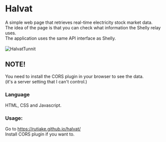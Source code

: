 # Halvat
A simple web page that retrieves real-time electricity  stock market data. The idea of the page is that you can check what information the Shelly relay uses. <br>
The application uses the same API interface as Shelly.<br><br>
![HalvatTunnit](https://github.com/Rutjake/halvat/assets/77888584/136ea44b-3db4-47d6-814f-a97ef794bfe3)


## NOTE!
You need to install the CORS plugin in your browser to see the data.<br>
(it's a server setting that I can't control.)

### Language

HTML, CSS and Javascript.

### Usage:

Go to https://rutjake.github.io/halvat/ <br>
Install CORS plugin if you want to.

